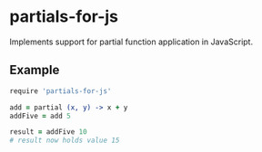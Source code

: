 partials-for-js
===============

Implements support for partial function application in JavaScript.

Example
-------

```coffeescript
require 'partials-for-js'

add = partial (x, y) -> x + y
addFive = add 5

result = addFive 10
# result now holds value 15
```